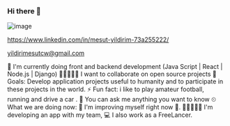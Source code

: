 ### Hi there 👋


![image](https://user-images.githubusercontent.com/93818776/149837411-4574d82b-749a-4c89-b782-5073c67b6c8d.png)

https://www.linkedin.com/in/mesut-yildirim-73a255222/ 

yildirimesutcw@gmail.com

📑 I'm currently doing front and backend development (Java Script | React | Node.js | Django)
👨🏼‍🤝‍👨🏻 I want to collaborate on open source projects
🥅 Goals: Develop application projects useful to humanity and to participate in these projects in the world.
⚡ Fun fact: i like to play amateur football, running and drive a car .
💬 You can ask me anything you want to know
⏲ What we are doing now:
🚀 I'm improving myself right now 📃.
👨🏼‍🤝‍👨🏻 I'm developing an app with my team,
💻 I also work as a FreeLancer.

<!--
**yildirimesutx/yildirimesutx** is a ✨ _special_ ✨ repository because its `README.md` (this file) appears on your GitHub profile.

Here are some ideas to get you started:

- 🔭 I’m currently working on ...
- 🌱 I’m currently learning ...
- 👯 I’m looking to collaborate on ...
- 🤔 I’m looking for help with ...
- 💬 Ask me about ...
- 📫 How to reach me: ...
- 😄 Pronouns: ...
- ⚡ Fun fact: ...
-->
